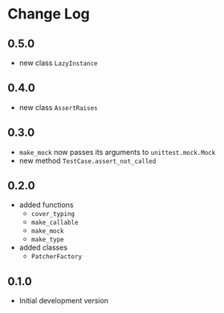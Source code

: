 # Change Log

## 0.5.0

* new class `LazyInstance`

## 0.4.0

* new class `AssertRaises`

## 0.3.0

* `make_mock` now passes its arguments to `unittest.mock.Mock`
* new method `TestCase.assert_not_called`

## 0.2.0

* added functions
  * `cover_typing`
  * `make_callable`
  * `make_mock`
  * `make_type`
* added classes
  * `PatcherFactory`

## 0.1.0

* Initial development version
